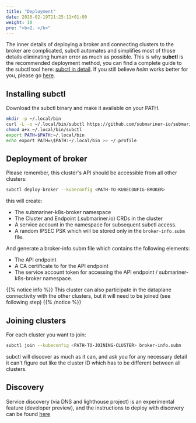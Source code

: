 ```yaml
---
title: "Deployment"
date: 2020-02-19T21:25:11+01:00
weight: 10
pre: "<b>2. </b>"
---
```


The inner details of deploying a broker and connecting clusters to the broker are complicated, subctl automates and simplifies most of those details eliminating human error as much as possible. This is why **subctl** is the recommended deployment method, you can find a complete guide to the subctl tool here: [subctl in detail](subctl). If you still believe _helm_ works better for you, please go [here](helm).

## Installing subctl

Download the subctl binary and make it available on your PATH.

<!-- TODO: create a "getsubctl.sh" to simplify this -->
```bash
mkdir -p ~/.local/bin
curl -L -o ~/.local/bin/subctl https://github.com/submariner-io/submariner-operator/releases/download/v0.1.0/subctl-v0.1.0-linux-amd64
chmod a+x ~/.local/bin/subctl
export PATH=$PATH:~/.local/bin
echo export PATH=\$PATH:~/.local/bin >> ~/.profile
```


## Deployment of broker

Please remember, this cluster's API should be accessible from all other clusters:
```bash
subctl deploy-broker --kubeconfig <PATH-TO-KUBECONFIG-BROKER> 
```

this will create:

* The submariner-k8s-broker namespace
* The Cluster and Endpoint (.submariner.io) CRDs in the cluster
* A service account in the namespace for subsequent subctl access.
* A random IPSEC PSK which will be stored only in the `broker-info.subm` file.

And generate a broker-info.subm file which contains the following elements:

* The API endpoint
* A CA certificate to for the API endpoint
* The service account token for accessing the API endpoint / submariner-k8s-broker namespace.


{{% notice info %}}
This cluster can also participate in the dataplane connectivity with the other clusters, but it will need to be joined (see following step)
{{% /notice %}}

## Joining clusters


For each cluster you want to join:
```bash
subctl join --kubeconfig <PATH-TO-JOINING-CLUSTER> broker-info.subm
```

subctl will discover as much as it can, and ask you for any necessary detail it can't figure out like the cluster ID which has to be different between all clusters.


## Discovery

Service discovery (via DNS and lighthouse project) is an experimental feature (developer preview), and the instructions to deploy with discovery can be found [here](with-discovery/)
